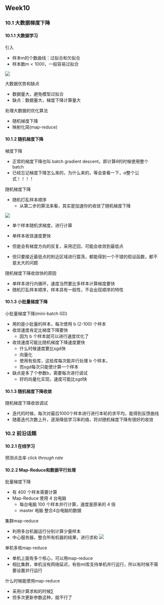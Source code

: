 ## Week10

### 10.1 大数据梯度下降


#### 10.1.1 大数据学习

引入
- 样本m的个数曲线：过拟合和欠拟合
- 样本数$m < 1000$，一般容易过拟合

![](https://user-images.githubusercontent.com/41643043/56872494-6d9c3500-6a5c-11e9-9451-d3554da613f7.png)


大数据优势和缺点
- 数据量大，避免模型过拟合
- 缺点：数据量大，梯度下降计算量大



处理大数据的优化算法
- 随机梯度下降
- 映射化简(map-reduce)

#### 10.1.2 随机梯度下降
梯度下降
- 正常的梯度下降也叫 batch gradient descent，即计算$\theta$的时候使用整个 batch 
- 已经忘记梯度下降怎么来的，为什么来的，等会查看一下，$\alpha$整个公式！！！！

随机梯度下降
- 随机打乱样本顺序
    - 从第二步的算法来看，其实是加速你的收敛了随机梯度下降

![](https://user-images.githubusercontent.com/41643043/56872739-f2884e00-6a5e-11e9-87ad-6f4e8dd3a30b.png)

- 单个样本随机求梯度，进行计算

- 单样本收敛速度更快
- 但是会有梯度方向的反复，采用迂回，可能会收敛到最低点
- 但只要接近最低点的附近区域进行震荡，都能得到一个不错的假设函数，都不是太大的问题

随机梯度下降收敛快的原因
- 单样本进行内循环，速度当然要比多样本计算梯度要快
- 随机打乱样本顺序，样本具有一般性，不会出现顺序的特性


#### 10.1.3 小批量梯度下降
小批量梯度下降(mini-batch GD)
- 用的是小批量的样本，每次使用 b (2-100) 个样本
- 收敛速度肯定比梯度下降要快
    - 因为 b 个样本就可以进行速度优化了
- 收敛速度可能比随机梯度下降速度要快
    - 什么时候速度要比sgd快
    - 向量化
    - 使用有些库，这些库每次能并行处理 b 个样本，
    - 而sgd每次只能使计算一个样本
- 缺点是多了个参数b，需要每次进行调试
    - 好的向量化实现，速度可能比sgd快


#### 10.1.3 随机梯度下降收敛
随机梯度下降收敛调试
- 迭代的时候，每次对最后1000个样本进行进行本轮的求平均，能得到反馈曲线
- 随着迭代次数上升，逐渐降低学习率的值，将对随机梯度下降有很好的收敛



### 10.2 前沿话题

#### 10.2.1 在线学习

预测点击率 $click\ through\ rate$
 








#### 10.2.2 Map-Reduce和数据平行处理


批量梯度下降
- 有 400 个样本需要计算
- Map-Reduce 使用 4 台电脑
    - 每台电脑 100 个样本并行计算，速度是原来的 4 倍
    - master 电脑 整合4台电脑的数据


集群map-reduce
- 利用多台机器运行分别计算少量样本
- 中心服务器，整合所有机器的结果，进行求和
![](https://user-images.githubusercontent.com/41643043/56879324-cedafd00-6a8a-11e9-8e18-2996228c9545.png)


单机多核map-reduce
- 单机上面有多个核心，可以用map-reduce
- 相比集群，单机没有网络延迟，有些ml库支持单机并行运行，所以有时候不需要设置并行运行

什么时候能使用map-reduce
- 采用计算求和的时候$\sum$
- 但多次更新参数这种，就不行了







